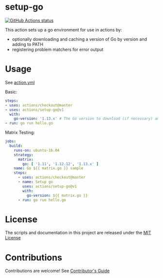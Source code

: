 # setup-go

<p align="left">
  <a href="https://github.com/actions/setup-go"><img alt="GitHub Actions status" src="https://github.com/actions/setup-go/workflows/Main%20workflow/badge.svg"></a>
</p>

This action sets up a go environment for use in actions by:

- optionally downloading and caching a version of Go by version and adding to PATH
- registering problem matchers for error output

# Usage

See [action.yml](action.yml)

Basic:
```yaml
steps:
- uses: actions/checkout@master
- uses: actions/setup-go@v1
  with:
    go-version: '1.13.x' # The Go version to download (if necessary) and use, default to latest v1.13.x
- run: go run hello.go
```

Matrix Testing:
```yaml
jobs:
  build:
    runs-on: ubuntu-16.04
    strategy:
      matrix:
        go: [ '1.11', '1.12.12', '1.13.x' ]
    name: Go ${{ matrix.go }} sample
    steps:
      - uses: actions/checkout@master
      - name: Setup go
        uses: actions/setup-go@v1
        with:
          go-version: ${{ matrix.go }}
      - run: go run hello.go
```

# License

The scripts and documentation in this project are released under the [MIT License](LICENSE)

# Contributions

Contributions are welcome!  See [Contributor's Guide](docs/contributors.md)
